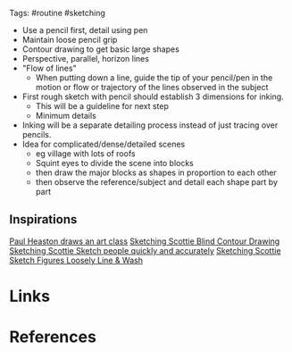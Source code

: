 Tags: #routine #sketching 

- Use a pencil first, detail using pen
- Maintain loose pencil grip
- Contour drawing to get basic large shapes
- Perspective, parallel, horizon lines
- "Flow of lines"
	- When putting down a line, guide the tip of your pencil/pen in the motion or flow or trajectory of the lines observed in the subject
- First rough sketch with pencil should establish 3 dimensions for inking. 
	- This will be a guideline for next step
	- Minimum details
- Inking will be a separate detailing process instead of just tracing over pencils.
- Idea for complicated/dense/detailed scenes 
	- eg village with lots of roofs
	- Squint eyes to divide the scene into blocks
	- then draw the major blocks as shapes in proportion to each other
	- then observe the reference/subject and detail each shape part by part

## Inspirations
[Paul Heaston draws an art class](https://twitter.com/paulheaston/status/1621289279296249857)
[Sketching Scottie Blind Contour Drawing](https://youtu.be/WxXBHG90CRE)
[Sketching Scottie Sketch people quickly and accurately](https://www.youtube.com/watch?v=uUOs-GrTI3E)
[Sketching Scottie Sketch Figures Loosely Line & Wash](https://www.youtube.com/watch?v=MOz8N4P7sqw)

# Links

# References